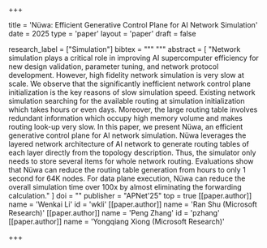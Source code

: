 +++

title = 'Nüwa: Efficient Generative Control Plane for AI Network Simulation' date = 2025 type = 'paper' layout = 'paper' draft = false

research_label = ["Simulation"] bibtex = """ """ abstract = [ "Network simulation plays a critical role in improving AI supercomputer efficiency for new design validation, parameter tuning, and network protocol development. However, high fidelity network simulation is very slow at scale. We observe that the significantly inefficient network control plane initialization is the key reasons of slow simulation speed. Existing network simulation searching for the available routing at simulation initialization which takes hours or even days. Moreover, the large routing table involves redundant information which occupy high memory volume and makes routing look-up very slow. In this paper, we present Nüwa, an efficient generative control plane for AI network simulation. Nüwa leverages the layered network architecture of AI network to generate routing tables of each layer directly from the topology description. Thus, the simulator only needs to store several items for whole network routing. Evaluations show that Nüwa can reduce the routing table generation from hours to only 1 second for 64K nodes. For data plane execution, Nüwa can reduce the overall simulation time over 100x by almost eliminating the forwarding calculation." ] doi = "" publisher = "APNet'25" top = true [[paper.author]] name = 'Wenkai Li' id = 'wkli' [[paper.author]] name = 'Ran Shu (Microsoft Research)' [[paper.author]] name = 'Peng Zhang' id = 'pzhang' [[paper.author]] name = 'Yongqiang Xiong (Microsoft Research)'

+++
